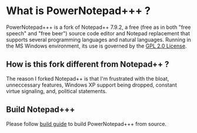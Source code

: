 What is PowerNotepad+++ ?
=========================
PowerNotepad+++ is a fork of Notepad++ 7.9.2, a free (free as in both "free speech" and "free beer") source code
editor and Notepad replacement that supports several programming languages and natural languages. Running in the MS Windows environment, its use is governed by the [GPL 2.0 License](LICENSE.TXT).


How is this fork different from Notepad++ ?
-------------------------------------------
The reason I forked Notepad++ is that I'm frustrated with the bloat, unneccessary features, Windows XP support being dropped, constant virtue signaling, and, political statements.

Build Notepad+++
----------------

Please follow [build guide](BUILD.MD) to build PowerNotepad+++ from source.




